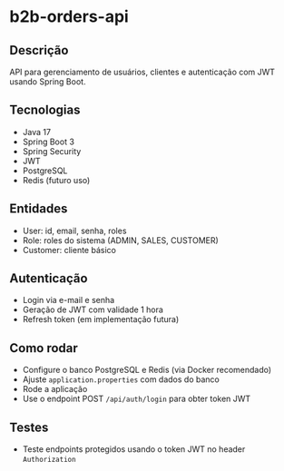 # b2b-orders-api

## Descrição
API para gerenciamento de usuários, clientes e autenticação com JWT usando Spring Boot.

## Tecnologias
- Java 17
- Spring Boot 3
- Spring Security
- JWT
- PostgreSQL
- Redis (futuro uso)

## Entidades
- User: id, email, senha, roles
- Role: roles do sistema (ADMIN, SALES, CUSTOMER)
- Customer: cliente básico

## Autenticação
- Login via e-mail e senha
- Geração de JWT com validade 1 hora
- Refresh token (em implementação futura)

## Como rodar
- Configure o banco PostgreSQL e Redis (via Docker recomendado)
- Ajuste `application.properties` com dados do banco
- Rode a aplicação
- Use o endpoint POST `/api/auth/login` para obter token JWT

## Testes
- Teste endpoints protegidos usando o token JWT no header `Authorization`

